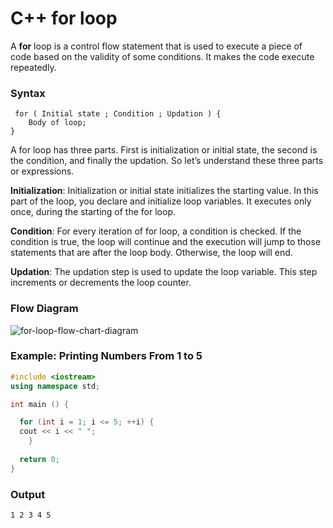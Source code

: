 # C++ for loop

A **for** loop is a control flow statement that is used to execute a piece of code based on the validity of some conditions. It makes the code execute repeatedly. 


### Syntax

```
 for ( Initial state ; Condition ; Updation ) {
    Body of loop;
}
```

A for loop has three parts. First is initialization or initial state, the second is the condition, and finally the updation. So let’s understand these three parts or expressions.

**Initialization**: Initialization or initial state initializes the starting value. In this part of the loop, you declare and initialize loop variables. It executes only once, during the starting of the for loop.

**Condition**: For every iteration of for loop, a condition is checked. If the condition is true, the loop will continue and the execution will jump to those statements that are after the loop body. Otherwise, the loop will end.

**Updation**: The updation step is used to update the loop variable. This step increments or decrements the loop counter.

### Flow Diagram

![for-loop-flow-chart-diagram](https://user-images.githubusercontent.com/65494453/213872107-68c20fc5-2e3d-41c1-bf53-440e15737c56.jpg)

### Example: Printing Numbers From 1 to 5

```cpp
#include <iostream>
using namespace std;

int main () {

  for (int i = 1; i <= 5; ++i) {
  cout << i << " ";
    }
    
  return 0;
}
```

### Output

    1 2 3 4 5
